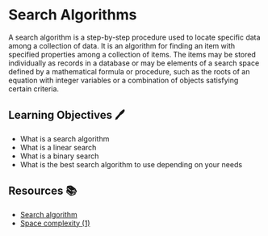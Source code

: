 # Search Algorithms

A search algorithm is a step-by-step procedure used to locate specific data among a collection of data. It is an algorithm for finding an item with specified properties among a collection of items. The items may be stored individually as records in a database or may be elements of a search space defined by a mathematical formula or procedure, such as the roots of an equation with integer variables or a combination of objects satisfying certain criteria.

## Learning Objectives :pen:

- What is a search algorithm
- What is a linear search
- What is a binary search
- What is the best search algorithm to use depending on your needs

## Resources :books:
- [Search algorithm](https://en.wikipedia.org/wiki/Search_algorithm)
- [Space complexity (1)](https://www.geeksforgeeks.org/g-fact-86/)
